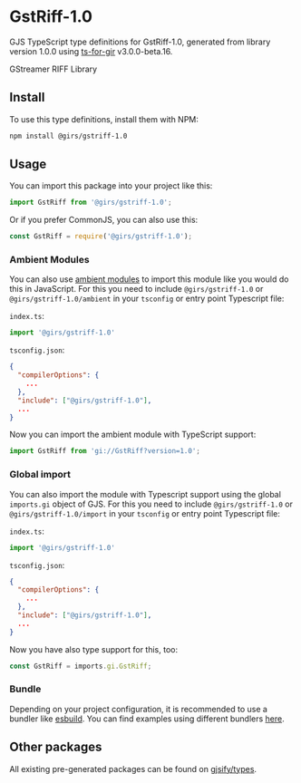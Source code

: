 
# GstRiff-1.0

GJS TypeScript type definitions for GstRiff-1.0, generated from library version 1.0.0 using [ts-for-gir](https://github.com/gjsify/ts-for-gir) v3.0.0-beta.16.

GStreamer RIFF Library

## Install

To use this type definitions, install them with NPM:
```bash
npm install @girs/gstriff-1.0
```

## Usage

You can import this package into your project like this:
```ts
import GstRiff from '@girs/gstriff-1.0';
```

Or if you prefer CommonJS, you can also use this:
```ts
const GstRiff = require('@girs/gstriff-1.0');
```

### Ambient Modules

You can also use [ambient modules](https://github.com/gjsify/ts-for-gir/tree/main/packages/cli#ambient-modules) to import this module like you would do this in JavaScript.
For this you need to include `@girs/gstriff-1.0` or `@girs/gstriff-1.0/ambient` in your `tsconfig` or entry point Typescript file:

`index.ts`:
```ts
import '@girs/gstriff-1.0'
```

`tsconfig.json`:
```json
{
  "compilerOptions": {
    ...
  },
  "include": ["@girs/gstriff-1.0"],
  ...
}
```

Now you can import the ambient module with TypeScript support: 

```ts
import GstRiff from 'gi://GstRiff?version=1.0';
```


### Global import

You can also import the module with Typescript support using the global `imports.gi` object of GJS.
For this you need to include `@girs/gstriff-1.0` or `@girs/gstriff-1.0/import` in your `tsconfig` or entry point Typescript file:

`index.ts`:
```ts
import '@girs/gstriff-1.0'
```

`tsconfig.json`:
```json
{
  "compilerOptions": {
    ...
  },
  "include": ["@girs/gstriff-1.0"],
  ...
}
```

Now you have also type support for this, too:

```ts
const GstRiff = imports.gi.GstRiff;
```

### Bundle

Depending on your project configuration, it is recommended to use a bundler like [esbuild](https://esbuild.github.io/). You can find examples using different bundlers [here](https://github.com/gjsify/ts-for-gir/tree/main/examples).

## Other packages

All existing pre-generated packages can be found on [gjsify/types](https://github.com/gjsify/types).

